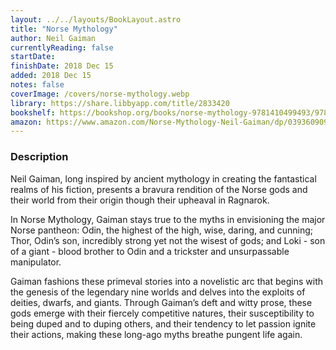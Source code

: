 ```yaml
---
layout: ../../layouts/BookLayout.astro
title: "Norse Mythology"
author: Neil Gaiman
currentlyReading: false
startDate: 
finishDate: 2018 Dec 15
added: 2018 Dec 15
notes: false
coverImage: /covers/norse-mythology.webp
library: https://share.libbyapp.com/title/2833420
bookshelf: https://bookshop.org/books/norse-mythology-9781410499493/9780393356182
amazon: https://www.amazon.com/Norse-Mythology-Neil-Gaiman/dp/039360909X
---
```


### Description
Neil Gaiman, long inspired by ancient mythology in creating the fantastical realms of his fiction, presents a bravura rendition of the Norse gods and their world from their origin though their upheaval in Ragnarok.

In Norse Mythology, Gaiman stays true to the myths in envisioning the major Norse pantheon: Odin, the highest of the high, wise, daring, and cunning; Thor, Odin’s son, incredibly strong yet not the wisest of gods; and Loki - son of a giant - blood brother to Odin and a trickster and unsurpassable manipulator.

Gaiman fashions these primeval stories into a novelistic arc that begins with the genesis of the legendary nine worlds and delves into the exploits of deities, dwarfs, and giants. Through Gaiman’s deft and witty prose, these gods emerge with their fiercely competitive natures, their susceptibility to being duped and to duping others, and their tendency to let passion ignite their actions, making these long-ago myths breathe pungent life again.

<!-- ### Notes & Highlights -->

